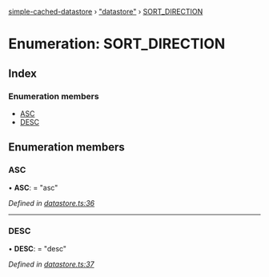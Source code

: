 [simple-cached-datastore](../README.md) › ["datastore"](../modules/_datastore_.md) › [SORT_DIRECTION](_datastore_.sort_direction.md)

# Enumeration: SORT_DIRECTION

## Index

### Enumeration members

* [ASC](_datastore_.sort_direction.md#asc)
* [DESC](_datastore_.sort_direction.md#desc)

## Enumeration members

###  ASC

• **ASC**: = "asc"

*Defined in [datastore.ts:36](https://github.com/ehacke/simple-cached-datastore/blob/ff2b7ee/datastore.ts#L36)*

___

###  DESC

• **DESC**: = "desc"

*Defined in [datastore.ts:37](https://github.com/ehacke/simple-cached-datastore/blob/ff2b7ee/datastore.ts#L37)*
